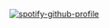 [![spotify-github-profile](https://spotify-github-profile.kittinanx.com/api/view?uid=31p3mbmy3s3hgxya4xojwhkv6miy&cover_image=true&theme=default&show_offline=false&background_color=121212&interchange=false)](https://github.com/kittinan/spotify-github-profile)
